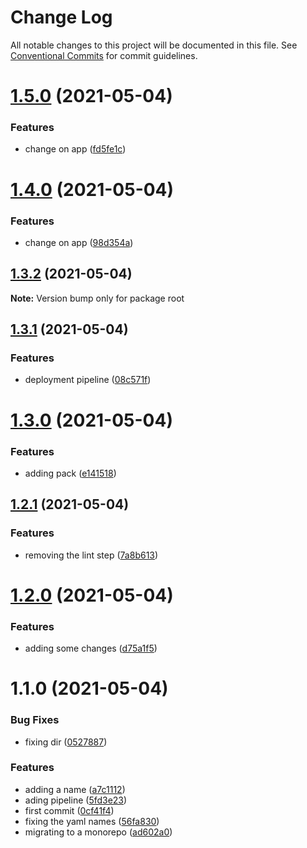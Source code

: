 # Change Log

All notable changes to this project will be documented in this file.
See [Conventional Commits](https://conventionalcommits.org) for commit guidelines.

# [1.5.0](https://github.com/AugustoPeralta/DemoApp/compare/v1.4.0...v1.5.0) (2021-05-04)


### Features

* change on app ([fd5fe1c](https://github.com/AugustoPeralta/DemoApp/commit/fd5fe1c7727564a703cf7c1d6b73d7bbd999479c))






# [1.4.0](https://github.com/AugustoPeralta/DemoApp/compare/v1.3.2...v1.4.0) (2021-05-04)


### Features

* change on app ([98d354a](https://github.com/AugustoPeralta/DemoApp/commit/98d354a08408b36038d8f70be4850273e9d4461c))






## [1.3.2](https://github.com/AugustoPeralta/DemoApp/compare/v1.3.1...v1.3.2) (2021-05-04)

**Note:** Version bump only for package root






## [1.3.1](https://github.com/AugustoPeralta/DemoApp/compare/v1.3.0...v1.3.1) (2021-05-04)


### Features

* deployment pipeline ([08c571f](https://github.com/AugustoPeralta/DemoApp/commit/08c571f3e44a455f69a6fec6063447d8a3042303))






# [1.3.0](https://github.com/AugustoPeralta/DemoApp/compare/v1.2.1...v1.3.0) (2021-05-04)


### Features

* adding pack ([e141518](https://github.com/AugustoPeralta/DemoApp/commit/e141518385b9f39033380105be86409a344de858))






## [1.2.1](https://github.com/AugustoPeralta/DemoApp/compare/v1.2.0...v1.2.1) (2021-05-04)


### Features

* removing the lint step ([7a8b613](https://github.com/AugustoPeralta/DemoApp/commit/7a8b6130eb3eb1c757497caa5576404b6a5df6de))






# [1.2.0](https://github.com/AugustoPeralta/DemoApp/compare/v1.1.0...v1.2.0) (2021-05-04)


### Features

* adding some changes ([d75a1f5](https://github.com/AugustoPeralta/DemoApp/commit/d75a1f5f6fd25f8e538e71e16919b9ed75e511aa))






# 1.1.0 (2021-05-04)


### Bug Fixes

* fixing dir ([0527887](https://github.com/AugustoPeralta/DemoApp/commit/0527887ce0d603e013f9c363c9cbab66f3c7d363))


### Features

* adding a name ([a7c1112](https://github.com/AugustoPeralta/DemoApp/commit/a7c1112a53274e3a70a15de48d2836fbb3617040))
* ading pipeline ([5fd3e23](https://github.com/AugustoPeralta/DemoApp/commit/5fd3e239b1dc4bce1f0a62996f2d788b59bcd0fb))
* first commit ([0cf41f4](https://github.com/AugustoPeralta/DemoApp/commit/0cf41f469358e3ed642ca4c355b88fa2ad01008e))
* fixing the yaml names ([56fa830](https://github.com/AugustoPeralta/DemoApp/commit/56fa830a1400bf3b75ef896446cb215332e90fb2))
* migrating to a monorepo ([ad602a0](https://github.com/AugustoPeralta/DemoApp/commit/ad602a0f81ed78f473b487a1192822ee31647f28))
